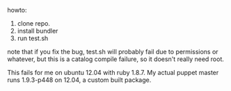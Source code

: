 howto:

1. clone repo.
2. install bundler
3. run test.sh

note that if you fix the bug, test.sh will probably fail due to permissions or whatever, but this is a catalog compile failure, so it doesn't really need root.

This fails for me on ubuntu 12.04 with ruby 1.8.7. My actual puppet master runs 1.9.3-p448 on 12.04, a custom built package.
